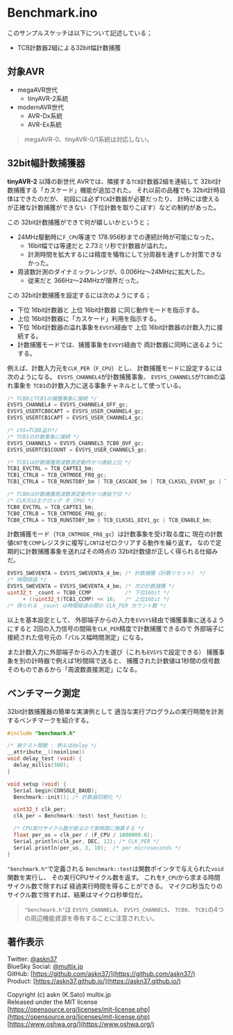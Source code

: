 # Benchmark.ino

このサンプルスケッチは以下について記述している；

- TCB計数器2組による32bit幅計数捕獲

## 対象AVR

- megaAVR世代
  - tinyAVR-2系統
- modernAVR世代
  - AVR-Dx系統
  - AVR-Ex系統

> megaAVR-0、tinyAVR-0/1系統は対応しない。

## 32bit幅計数捕獲器

__tinyAVR-2__ 以降の新世代 AVRでは、隣接する`TCB`計数器2組を連結して
32bit計数捕獲する「カスケード」機能が追加された。
それ以前の品種でも 32bit計時自体はできたのだが、
初段には必ず`TCA`計数器が必要だったり、
計時には使えるが正確な計数捕獲ができない（下位計数を取りこぼす）などの制約があった。

この 32bit計数捕獲ができて何が嬉しいかというと；

- 24MHz駆動時に`F_CPU`等速で 178.956秒までの連続計時が可能になった。
  - 16bit幅では等速だと 2.73ミリ秒で計数器が溢れた。
  - 計測時間を拡大するには精度を犠牲にして分周器を通すしか対策できなかった。
- 周波数計測のダイナミックレンジが、0.006Hz〜24MHzに拡大した。
  - 従来だと 366Hz〜24MHzが限界だった。

この 32bit計数捕獲を設定するには次のようにする；

- 下位 16bit計数器と 上位 16bit計数器 に同じ動作モードを指示する。
- 上位 16bit計数器に「カスケード」利用を指示する。
- 下位 16bit計数器の溢れ事象を`EVSYS`経由で
上位 16bit計数器の計数入力に接続する。
- 計数捕獲モードでは、捕獲事象を`EVSYS`経由で
両計数器に同時に送るようにする。

例えば、計数入力元を`CLK_PER`（`F_CPU`）とし、
計数捕獲モードに設定するには次のようになる。
`EVSYS_CHANNEL4`が計数捕獲事象、
`EVSYS_CHANNEL5`が`TCB0`の溢れ事象を
`TCB1`の計数入力に送る事象チャネルとして使っている。

```c
/* TCB0とTCB1の捕獲事象に接続 */
EVSYS_CHANNEL4 = EVSYS_CHANNEL4_OFF_gc;
EVSYS_USERTCB0CAPT = EVSYS_USER_CHANNEL4_gc;
EVSYS_USERTCB1CAPT = EVSYS_USER_CHANNEL4_gc;

/* ch5=TCB0溢れ*/
/* TCB1の計数事象に接続 */
EVSYS_CHANNEL5 = EVSYS_CHANNEL5_TCB0_OVF_gc;
EVSYS_USERTCB1COUNT = EVSYS_USER_CHANNEL5_gc;

/* TCB1は計数捕獲周波数測定動作かつ連結上位 */
TCB1_EVCTRL = TCB_CAPTEI_bm;
TCB1_CTRLB = TCB_CNTMODE_FRQ_gc;
TCB1_CTRLA = TCB_RUNSTDBY_bm | TCB_CASCADE_bm | TCB_CLKSEL_EVENT_gc | TCB_ENABLE_bm;

/* TCB0は計数捕獲周波数測定動作かつ連結下位 */
/* CLK元は主クロック（F_CPU）*/
TCB0_EVCTRL = TCB_CAPTEI_bm;
TCB0_CTRLB = TCB_CNTMODE_FRQ_gc;
TCB0_CTRLA = TCB_RUNSTDBY_bm | TCB_CLKSEL_DIV1_gc | TCB_ENABLE_bm;
```

計数捕獲モード（`TCB_CNTMODE_FRQ_gc`）は計数事象を受け取る度に
現在の計数値`CNT`を`CCMP`レジスタに複写し`CNT`はゼロクリアする動作を繰り返す。
なので定期的に計数捕獲事象を送ればその時点の 32bit計数値が正しく得られる仕組みだ。

```c
EVSYS_SWEVENTA = EVSYS_SWEVENTA_4_bm; /* 計数捕獲（計数リセット） */
/* 時間経過 */
EVSYS_SWEVENTA = EVSYS_SWEVENTA_4_bm; /* 次の計数捕獲 */
uint32_t _count = TCB0_CCMP           /* 下位16bit */
     + ((uint32_t)TCB1_CCMP) << 16;   /* 上位16bit */
/* 得られる _count は時間経過の間の CLK_PER カウント数 */
```

以上を基本設定として、
外部端子からの入力を`EVSYS`経由で捕獲事象に送るようにすると
2回の入力信号の間隔を`CLK_PER`精度で計数捕獲できるので
外部端子に接続された信号元の「パルス幅時間測定」になる。

また計数入力に外部端子からの入力を選び（これも`EVSYS`で設定できる）
捕獲事象を別の計時器で例えば1秒間隔で送ると、
捕獲された計数値は1秒間の信号数そのものであるから「周波数直接測定」になる。

## ベンチマーク測定

32bit計数捕獲器の簡単な実演例として
適当な実行プログラムの実行時間を計測するベンチマークを紹介する。

```c
#include "benchmark.h"

/* 被テスト関数 : 例えばdelay */
__attribute__((noinline))
void delay_test (void) {
  delay_millis(500);
}

void setup (void) {
  Serial.begin(CONSOLE_BAUD);
  Benchmark::init(); /* 計数器初期化 */

  uint32_t clk_per;
  clk_per = Benchmark::test( test_function );

  /* CPU実行サイクル数が戻るので実時間に換算する */
  float per_us = clk_per / (F_CPU / 1000000.0);
  Serial.println(clk_per, DEC, 12); /* CLK_PER */
  Serial.println(per_us, 3, 10);  /* per microseconds */
}
```

`"benchmark.h"`で定義される
`Benchmark::test`は関数ポインタで与えられた`void`関数を実行し、
その実行CPUサイクル数を返す。
これを`F_CPU`から求まる時間サイクル数で除すれば
経過実行時間を得ることができる。
マイクロ秒当たりのサイクル数で除すれば、結果はマイクロ秒単位だ。

> `"benchmark.h"`は
`EVSYS_CHANNEL4`、
`EVSYS_CHANNEL5`、
`TCB0`、
`TCB1`の4つの周辺機能資源を専有することに注意されたい。

## 著作表示

Twitter: [@askn37](https://twitter.com/askn37) \
BlueSky Social: [@multix.jp](https://bsky.app/profile/multix.jp) \
GitHub: [https://github.com/askn37/](https://github.com/askn37/) \
Product: [https://askn37.github.io/](https://askn37.github.io/)

Copyright (c) askn (K.Sato) multix.jp \
Released under the MIT license \
[https://opensource.org/licenses/mit-license.php](https://opensource.org/licenses/mit-license.php) \
[https://www.oshwa.org/](https://www.oshwa.org/)
